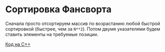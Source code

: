 # Сортировка Фансворта

Сначала просто отсортируем массив по возрастанию любой быстрой сортировкой (быстрее, чем за `N**2`).
Потом двумя указателями будем ставить элементы на требуемые позиции.

[Код на C++](https://github.com/nsychev/ugrasu-olymp-2017/blob/master/personal/C/code.cpp)
